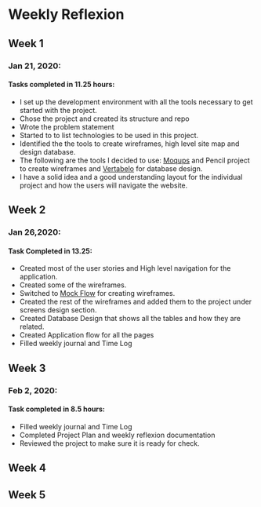 # Weekly Reflexion

## Week 1
### Jan 21, 2020:

#### Tasks completed in 11.25 hours:
* I set up the development environment with all the tools necessary to get started with the project.
* Chose the project and created its structure and repo
* Wrote the problem statement
* Started to to list technologies to be used in this project.
* Identified the the tools to create wireframes, high level site map and design database.
* The following are the tools I decided to use:
[Moqups](https://moqups.com/) and Pencil project to create wireframes and [Vertabelo](https://vertabelo.com/)  for database design.
* I have a solid idea and a good understanding  layout for the individual project and how the users will navigate the 
website. 

## Week 2
### Jan 26,2020:

#### Task Completed in 13.25:

* Created most of the user stories  and High level navigation for the application.
* Created some of  the wireframes.
* Switched to [Mock Flow](https://mockflow.com/) for creating wireframes.   
* Created the rest of the wireframes and added them to the project under screens design section.
* Created Database Design that shows all the tables and how they are related.
* Created Application flow for all the pages
* Filled weekly journal and Time Log

## Week 3
### Feb 2, 2020:
#### Task completed in 8.5 hours: 

* Filled weekly journal and Time Log 
* Completed Project Plan and weekly reflexion documentation
* Reviewed the project to make sure it is ready for check.




## Week 4


## Week 5
